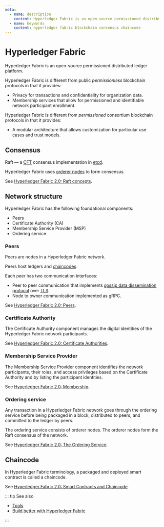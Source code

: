 ```yaml
---
meta:
  - name: description
    content: Hyperledger Fabric is an open-source permissioned distributed ledger platform. Learn about the Hyperledger Fabric consensus, network structure, and chaincodes.
  - name: keywords
    content: hyperledger fabric blockchain consensus chaincode
---
```


# Hyperledger Fabric

Hyperledger Fabric is an open-source permissioned distributed ledger platform.

Hyperledger Fabric is different from public *permissionless* blockchain protocols in that it provides:

* Privacy for transactions and confidentiality for organization data.
* Membership services that allow for permissioned and identifiable network participant enrollment.

Hyperledger Fabric is different from *permissioned* consortium blockchain protocols in that it provides:

* A modular architecture that allows customization for particular use cases and trust models.

## Consensus

Raft — a [CFT](/glossary/cft) consensus implementation in <a href="https://etcd.io/" rel="nofollow">etcd</a>.

Hyperledger Fabric uses [orderer nodes](#ordering-service) to form consensus.

See <a href="https://hyperledger-fabric.readthedocs.io/en/release-2.0/orderer/ordering_service.html#raft-concepts" rel="nofollow">Hyperledger Fabric 2.0: Raft concepts</a>.

## Network structure

Hyperledger Fabric has the following foundational components:

* Peers
* Certificate Authority (CA)
* Membership Service Provider (MSP)
* Ordering service

### Peers

Peers are nodes in a Hyperledger Fabric network.

Peers host ledgers and [chaincodes](#chaincode).

Each peer has two communication interfaces:

* Peer to peer communication that implements <a href="https://hyperledger-fabric.readthedocs.io/en/release-2.0/gossip.html" rel="nofollow">gossip data dissemination protocol</a> over <a href="https://hyperledger-fabric.readthedocs.io/en/release-2.0/enable_tls.html" rel="nofollow">TLS</a>.
* Node to owner communication implemented as gRPC.

See <a href="https://hyperledger-fabric.readthedocs.io/en/release-2.0/peers/peers.html" rel="nofollow">Hyperledger Fabric 2.0: Peers</a>.

### Certificate Authority

The Certificate Authority component manages the digital identities of the Hyperledger Fabric network participants.

See <a href="https://hyperledger-fabric.readthedocs.io/en/release-2.0/identity/identity.html#certificate-authorities" rel="nofollow">Hyperledger Fabric 2.0: Certificate Authorities</a>.

### Membership Service Provider

The Membership Service Provider component identifies the network participants, their roles, and access privileges based on the Certificate Authority and by listing the participant identities.

See <a href="https://hyperledger-fabric.readthedocs.io/en/release-2.0/membership/membership.html" rel="nofollow">Hyperledger Fabric 2.0: Membership</a>.

### Ordering service

Any transaction in a Hyperledger Fabric network goes through the ordering service before being packaged in a block, distributed to peers, and committed to the ledger by peers.

The ordering service consists of orderer nodes. The orderer nodes form the Raft consensus of the network.

See <a href="https://hyperledger-fabric.readthedocs.io/en/release-2.0/orderer/ordering_service.html" rel="nofollow">Hyperledger Fabric 2.0: The Ordering Service</a>.

## Chaincode

In Hyperledger Fabric terminology, a packaged and deployed smart contract is called a chaincode.

See <a href="https://hyperledger-fabric.readthedocs.io/en/release-2.0/smartcontract/smartcontract.html" rel="nofollow">Hyperledger Fabric 2.0: Smart Contracts and Chaincode</a>.

::: tip See also

* [Tools](/operations/fabric/tools)
* [Build better with Hyperledger Fabric](https://chainstack.com/build-better-with-fabric/)

:::
